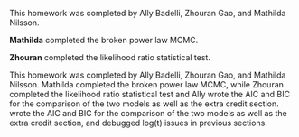 
This homework was completed by Ally Badelli, Zhouran Gao, and Mathilda Nilsson. 

**Mathilda** completed the broken power law MCMC.

**Zhouran** completed the likelihood ratio statistical test.


This homework was completed by Ally Badelli, Zhouran Gao, and Mathilda Nilsson. Mathilda completed the broken power law MCMC, while Zhouran completed the likelihood ratio statistical test and Ally wrote the AIC and BIC for the comparison of the two models as well as the extra credit section. wrote the AIC and BIC for the comparison of the two models as well as the extra credit section, and debugged log(t) issues in previous sections.
